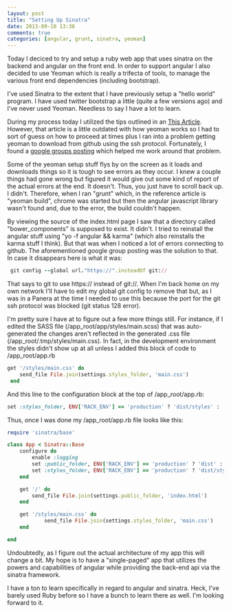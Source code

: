 ```yaml
---
layout: post
title: "Setting Up Sinatra"
date: 2013-09-10 13:38
comments: true
categories: [angular, grunt, sinatra, yeoman]
---
```

Today I deciced to try and setup a ruby web app that uses sinatra on the backend and angular on the front end. In order to support angular I also decided to use Yeoman which is really a trifecta of tools, to manage the various front end dependencies (including bootstrap).

I've used Sinatra to the extent that I have previously setup a "hello world" program. I have used twitter bootstrap a little (quite a few versions ago) and I've never used Yeoman. Needless to say I have a lot to learn.

During my process today I utilized the tips outlined in an [This Article](http://spiritmachineblog.tumblr.com/post/39064480937/a-simple-openlayers-app-with-yeoman-sinatra-mongodb). However, that article is a little outdated with how yeoman works so I had to sort of guess on how to proceed at times plus I ran into a problem getting yeoman to download from github using the ssh protocol. Fortunately, I found a [google groups posting](https://groups.google.com/forum/#!msg/yeoman-dev/SgWH0nObEb8/tmjzaLmWgJwJ) which helped me work around that problem.

Some of the yeoman setup stuff flys by on the screen as it loads and downloads things so it is tough to see errors as they occur. I knew a couple things had gone wrong but figured it would give out some kind of report of the actual errors at the end. It doesn't. Thus, you just have to scroll back up. I didn't. Therefore, when I ran "grunt" which, in the reference article is "yeoman build", chrome was started but then the angular javascript library wasn't found and, due to the error, the build couldn't happen.

By viewing the source of the index.html page I saw that a directory called "bower_components" is supposed to exist. It didn't. I tried to reinstall the angular stuff using "yo -f angular && karma" (which also reinstalls the karma stuff I think). But that was when I noticed a lot of errors connecting to github. The aforementioned google group posting was the solution to that. In case it disappears here is what it was:

```ruby
 git config --global url."https://".insteadOf git://
```

 That says to git to use https:// instead of git://. When I'm back home on my own network I'll have to edit my global git config to remove that but, as I was in a Panera at the time I needed to use this because the port for the git ssh protocol was blocked (git status 128 error).

I'm pretty sure I have at to figure out a few more things still. For instance, if I edited the SASS file (/app_root/app/styles/main.scss) that was auto-generated the changes aren't reflected in the generated .css file (/app_root/.tmp/styles/main.css). In fact, in the development environment the styles didn't show up at all unless I added this block of code to /app_root/app.rb

```ruby
get '/styles/main.css' do
	send_file File.join(settings.styles_folder, 'main.css')
 end
```

And this line to the configuration block at the top of /app_root/app.rb:

```ruby
set :styles_folder, ENV['RACK_ENV'] == 'production' ? 'dist/styles' : '.tmp/styles';
```

Thus, once I was done my /app_root/app.rb file looks like this:

```ruby
require 'sinatra/base'

class App < Sinatra::Base
	configure do
		enable :logging
		set :public_folder, ENV['RACK_ENV'] == 'production' ? 'dist' : 'app'
		set :styles_folder, ENV['RACK_ENV'] == 'production' ? 'dist/styles' : '.tmp/styles';
	end

	get '/' do
		send_file File.join(settings.public_folder, 'index.html')
	end

	get '/styles/main.css' do
			send_file File.join(settings.styles_folder, 'main.css')
	end

end
```

Undoubtedly, as I figure out the actual architecture of my app this will change a bit. My hope is to have a "single-paged" app that utilizes the powers and capabilities of angular while providing the back-end api via the sinatra framework.

I have a ton to learn specifically in regard to angular and sinatra. Heck, I've barely used Ruby before so I have a bunch to learn there as well. I'm looking forward to it.